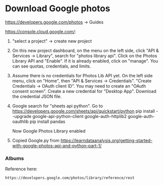 # Download Google photos

https://developers.google.com/photos -> Guides


https://console.cloud.google.com/:

1. "select a project" -> create new project

2. On this new project dashboard, on the menu on the left side, click "API & Services -> Library", search for "photos library api". Click on the Photos Library API and "Enable". If it is already enabled, click on "manage". You can see quotas, credentials, and limits.

3. Assume there is no credentials for Photos Lib API yet. On the left side menu, click on "Home", then "API & Services -> Credentials". "Create Credentials -> OAuth client ID". You may need to create an "OAuth consent screen". Create a new credential for "Desktop App". Download the credential JSON file.

4. Google search for "sheets api python". Go to https://developers.google.com/sheets/api/quickstart/python
    pip install --upgrade google-api-python-client google-auth-httplib2 google-auth-oauthlib
    pip install pandas

    Now Google Photos Library enabled

5. Copied Google.py from https://learndataanalysis.org/getting-started-with-google-photos-api-and-python-part-1/

### Albums

Reference here:

    https://developers.google.com/photos/library/reference/rest

